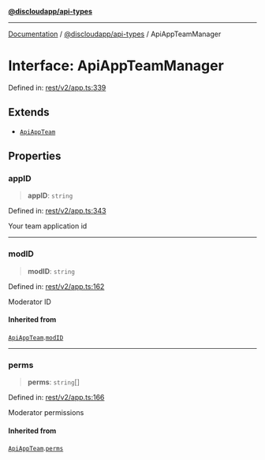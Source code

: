 [**@discloudapp/api-types**](../README.md)

***

[Documentation](../../../packages.md) / [@discloudapp/api-types](../README.md) / ApiAppTeamManager

# Interface: ApiAppTeamManager

Defined in: [rest/v2/app.ts:339](https://github.com/discloud/discloud.app/blob/8d6df0b18784d1a4408701ac8e6b9db44dbb7133/packages/api-types/rest/v2/app.ts#L339)

## Extends

- [`ApiAppTeam`](ApiAppTeam.md)

## Properties

### appID

> **appID**: `string`

Defined in: [rest/v2/app.ts:343](https://github.com/discloud/discloud.app/blob/8d6df0b18784d1a4408701ac8e6b9db44dbb7133/packages/api-types/rest/v2/app.ts#L343)

Your team application id

***

### modID

> **modID**: `string`

Defined in: [rest/v2/app.ts:162](https://github.com/discloud/discloud.app/blob/8d6df0b18784d1a4408701ac8e6b9db44dbb7133/packages/api-types/rest/v2/app.ts#L162)

Moderator ID

#### Inherited from

[`ApiAppTeam`](ApiAppTeam.md).[`modID`](ApiAppTeam.md#modid)

***

### perms

> **perms**: `string`[]

Defined in: [rest/v2/app.ts:166](https://github.com/discloud/discloud.app/blob/8d6df0b18784d1a4408701ac8e6b9db44dbb7133/packages/api-types/rest/v2/app.ts#L166)

Moderator permissions

#### Inherited from

[`ApiAppTeam`](ApiAppTeam.md).[`perms`](ApiAppTeam.md#perms)
